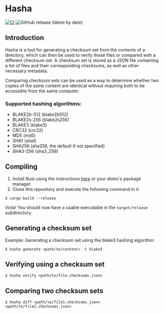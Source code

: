 Hasha
=====

[![CI](https://github.com/forbjok/hasha/actions/workflows/ci.yml/badge.svg)](https://github.com/forbjok/hasha/actions/workflows/ci.yml)
![GitHub release (latest by date)](https://img.shields.io/github/v/release/forbjok/hasha)

## Introduction

Hasha is a tool for generating a checksum set from the contents of a directory, which can then be used to verify those files or compared
with a different checksum set. A checksum set is stored as a JSON file containing a list of files and their corresponding checksums, as well as other necessary metadata.

Comparing checksum sets can be used as a way to determine whether two copies of the same content are identical without requiring both to be accessible from the same computer.

### Supported hashing algorithms:
* BLAKE2b-512 (blake2b512)
* BLAKE2s-256 (blake2s256)
* BLAKE3 (blake3)
* CRC32 (crc32)
* MD5 (md5)
* SHA1 (sha1)
* SHA256 (sha256, the default if not specified)
* SHA3-256 (sha3_256)

## Compiling
1. Install Rust using the instructions [here](https://www.rust-lang.org/tools/install) or your distro's package manager.
2. Clone this repository and execute the following command in it:
```
$ cargo build --release
```

Voila! You should now have a usable executable in the `target/release` subdirectory.

## Generating a checksum set

Example: Generating a checksum set using the blake3 hashing algorithm:
```
$ hasha generate <path/to/content> -t blake3
```

## Verifying using a checksum set

```
$ hasha verify <path/to/file.checksums.json>
```

## Comparing two checksum sets

```
$ hasha diff <path/to/file1.checksums.json> <path/to/file2.checksums.json>
```
